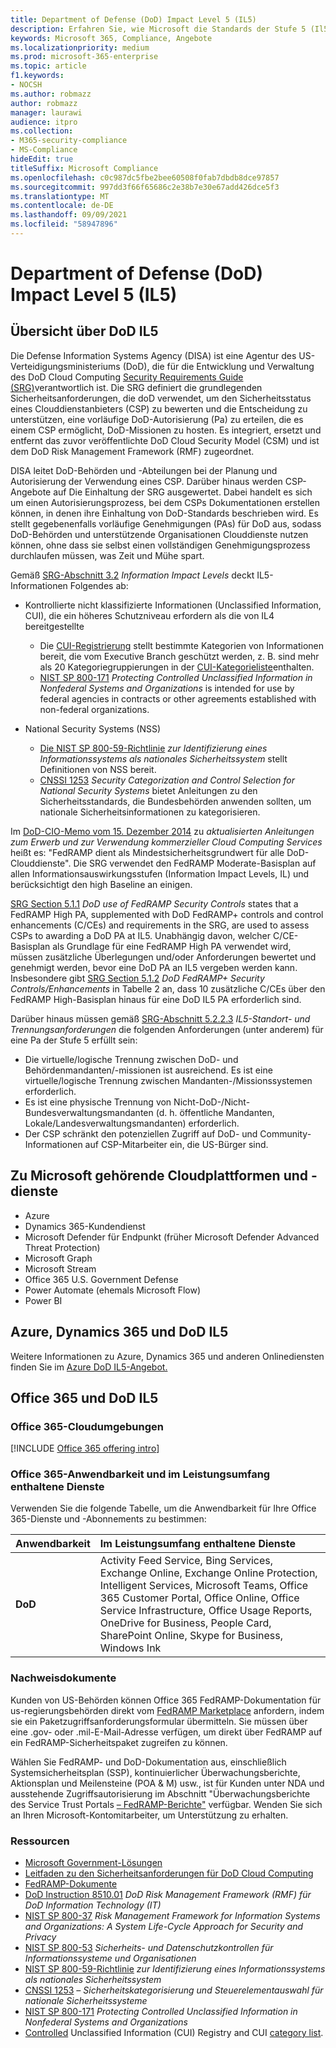 ```yaml
---
title: Department of Defense (DoD) Impact Level 5 (IL5)
description: Erfahren Sie, wie Microsoft die Standards der Stufe 5 (Il5) des Verteidigungsministeriums (Department of Defense, DoD) erfüllt.
keywords: Microsoft 365, Compliance, Angebote
ms.localizationpriority: medium
ms.prod: microsoft-365-enterprise
ms.topic: article
f1.keywords:
- NOCSH
ms.author: robmazz
author: robmazz
manager: laurawi
audience: itpro
ms.collection:
- M365-security-compliance
- MS-Compliance
hideEdit: true
titleSuffix: Microsoft Compliance
ms.openlocfilehash: c0c987dc5fbe2bee60508f0fab7dbdb8dce97857
ms.sourcegitcommit: 997dd3f66f65686c2e38b7e30e67add426dce5f3
ms.translationtype: MT
ms.contentlocale: de-DE
ms.lasthandoff: 09/09/2021
ms.locfileid: "58947896"
---
```

# <a name="department-of-defense-dod-impact-level-5-il5"></a>Department of Defense (DoD) Impact Level 5 (IL5)

## <a name="dod-il5-overview"></a>Übersicht über DoD IL5

Die Defense Information Systems Agency (DISA) ist eine Agentur des US-Verteidigungsministeriums (DoD), die für die Entwicklung und Verwaltung des DoD Cloud Computing [Security Requirements Guide (SRG)](https://dl.dod.cyber.mil/wp-content/uploads/cloud/SRG/index.html)verantwortlich ist. Die SRG definiert die grundlegenden Sicherheitsanforderungen, die doD verwendet, um den Sicherheitsstatus eines Clouddienstanbieters (CSP) zu bewerten und die Entscheidung zu unterstützen, eine vorläufige DoD-Autorisierung (Pa) zu erteilen, die es einem CSP ermöglicht, DoD-Missionen zu hosten. Es integriert, ersetzt und entfernt das zuvor veröffentlichte DoD Cloud Security Model (CSM) und ist dem DoD Risk Management Framework (RMF) zugeordnet.

DISA leitet DoD-Behörden und -Abteilungen bei der Planung und Autorisierung der Verwendung eines CSP. Darüber hinaus werden CSP-Angebote auf Die Einhaltung der SRG ausgewertet. Dabei handelt es sich um einen Autorisierungsprozess, bei dem CSPs Dokumentationen erstellen können, in denen ihre Einhaltung von DoD-Standards beschrieben wird. Es stellt gegebenenfalls vorläufige Genehmigungen (PAs) für DoD aus, sodass DoD-Behörden und unterstützende Organisationen Clouddienste nutzen können, ohne dass sie selbst einen vollständigen Genehmigungsprozess durchlaufen müssen, was Zeit und Mühe spart.

Gemäß [SRG-Abschnitt 3.2](https://dl.dod.cyber.mil/wp-content/uploads/cloud/SRG/index.html#3.2InformationImpactLevels) *Information Impact Levels* deckt IL5-Informationen Folgendes ab:

- Kontrollierte nicht klassifizierte Informationen (Unclassified Information, CUI), die ein höheres Schutzniveau erfordern als die von IL4 bereitgestellte
    - Die [CUI-Registrierung](https://www.archives.gov/cui) stellt bestimmte Kategorien von Informationen bereit, die vom Executive Branch geschützt werden, z. B. sind mehr als 20 Kategoriegruppierungen in der [CUI-Kategorieliste](https://www.archives.gov/cui/registry/category-list)enthalten.
    - [NIST SP 800-171](https://csrc.nist.gov/publications/detail/sp/800-171/rev-2/final) *Protecting Controlled Unclassified Information in Nonfederal Systems and Organizations* is intended for use by federal agencies in contracts or other agreements established with non-federal organizations.

- National Security Systems (NSS)
    - [Die NIST SP 800-59-Richtlinie](https://nvlpubs.nist.gov/nistpubs/Legacy/SP/nistspecialpublication800-59.pdf) *zur Identifizierung eines Informationssystems als nationales Sicherheitssystem* stellt Definitionen von NSS bereit.
    - [CNSSI 1253](https://www.dcsa.mil/portals/91/documents/ctp/nao/CNSSI_No1253.pdf) *Security Categorization and Control Selection for National Security Systems* bietet Anleitungen zu den Sicherheitsstandards, die Bundesbehörden anwenden sollten, um nationale Sicherheitsinformationen zu kategorisieren.

Im [DoD-CIO-Memo vom 15. Dezember 2014](https://www.esi.mil/contentview.aspx?id=585) zu *aktualisierten Anleitungen zum Erwerb und zur Verwendung kommerzieller Cloud Computing Services* heißt es: "FedRAMP dient als Mindestsicherheitsgrundwert für alle DoD-Clouddienste". Die SRG verwendet den FedRAMP Moderate-Basisplan auf allen Informationsauswirkungsstufen (Information Impact Levels, IL) und berücksichtigt den high Baseline an einigen.

[SRG Section 5.1.1](https://dl.dod.cyber.mil/wp-content/uploads/cloud/SRG/index.html#5SECURITYREQUIREMENTS) *DoD use of FedRAMP Security Controls* states that a FedRAMP High PA, supplemented with DoD FedRAMP+ controls and control enhancements (C/CEs) and requirements in the SRG, are used to assess CSPs to awarding a DoD PA at IL5. Unabhängig davon, welcher C/CE-Basisplan als Grundlage für eine FedRAMP High PA verwendet wird, müssen zusätzliche Überlegungen und/oder Anforderungen bewertet und genehmigt werden, bevor eine DoD PA an IL5 vergeben werden kann. Insbesondere gibt [SRG Section 5.1.2](https://dl.dod.cyber.mil/wp-content/uploads/cloud/SRG/index.html#5SECURITYREQUIREMENTS) *DoD FedRAMP+ Security Controls/Enhancements* in Tabelle 2 an, dass 10 zusätzliche C/CEs über den FedRAMP High-Basisplan hinaus für eine DoD IL5 PA erforderlich sind.

Darüber hinaus müssen gemäß [SRG-Abschnitt 5.2.2.3](https://dl.dod.cyber.mil/wp-content/uploads/cloud/SRG/index.html#5.2LegalConsiderations) *IL5-Standort- und Trennungsanforderungen* die folgenden Anforderungen (unter anderem) für eine Pa der Stufe 5 erfüllt sein:

- Die virtuelle/logische Trennung zwischen DoD- und Behördenmandanten/-missionen ist ausreichend. Es ist eine virtuelle/logische Trennung zwischen Mandanten-/Missionssystemen erforderlich.
- Es ist eine physische Trennung von Nicht-DoD-/Nicht-Bundesverwaltungsmandanten (d. h. öffentliche Mandanten, Lokale/Landesverwaltungsmandanten) erforderlich.
- Der CSP schränkt den potenziellen Zugriff auf DoD- und Community-Informationen auf CSP-Mitarbeiter ein, die US-Bürger sind.

## <a name="microsoft-in-scope-cloud-platforms--services"></a>Zu Microsoft gehörende Cloudplattformen und -dienste

- Azure
- Dynamics 365-Kundendienst
- Microsoft Defender für Endpunkt (früher Microsoft Defender Advanced Threat Protection)
- Microsoft Graph
- Microsoft Stream
- Office 365 U.S. Government Defense
- Power Automate (ehemals Microsoft Flow)
- Power BI

## <a name="azure-dynamics-365-and-dod-il5"></a>Azure, Dynamics 365 und DoD IL5

Weitere Informationen zu Azure, Dynamics 365 und anderen Onlinediensten finden Sie im [Azure DoD IL5-Angebot.](/azure/compliance/offerings/offering-dod-il5)

## <a name="office-365-and-dod-il5"></a>Office 365 und DoD IL5

### <a name="office-365-cloud-environments"></a>Office 365-Cloudumgebungen

[!INCLUDE [Office 365 offering intro](../includes/o365-offering-introduction.md)]

### <a name="office-365-applicability-and-in-scope-services"></a>Office 365-Anwendbarkeit und im Leistungsumfang enthaltene Dienste

Verwenden Sie die folgende Tabelle, um die Anwendbarkeit für Ihre Office 365-Dienste und -Abonnements zu bestimmen:

| **Anwendbarkeit** | **Im Leistungsumfang enthaltene Dienste** |
|:------------------|:----------------------|
| **DoD** | Activity Feed Service, Bing Services, Exchange Online, Exchange Online Protection, Intelligent Services, Microsoft Teams, Office 365 Customer Portal, Office Online, Office Service Infrastructure, Office Usage Reports, OneDrive for Business, People Card, SharePoint Online, Skype for Business, Windows Ink |

### <a name="attestation-documents"></a>Nachweisdokumente

Kunden von US-Behörden können Office 365 FedRAMP-Dokumentation für us-regierungsbehörden direkt vom [FedRAMP Marketplace](https://marketplace.fedramp.gov/#!/products?sort=productName&productNameSearch=azure) anfordern, indem sie ein Paketzugriffsanforderungsformular übermitteln. Sie müssen über eine .gov- oder .mil-E-Mail-Adresse verfügen, um direkt über FedRAMP auf ein FedRAMP-Sicherheitspaket zugreifen zu können.

Wählen Sie FedRAMP- und DoD-Dokumentation aus, einschließlich Systemsicherheitsplan (SSP), kontinuierlicher Überwachungsberichte, Aktionsplan und Meilensteine (POA \& M) usw., ist für Kunden unter NDA und ausstehende Zugriffsautorisierung im Abschnitt "Überwachungsberichte des Service Trust Portals [– FedRAMP-Berichte"](https://servicetrust.microsoft.com/ViewPage/MSComplianceGuideV3) verfügbar. Wenden Sie sich an Ihren Microsoft-Kontomitarbeiter, um Unterstützung zu erhalten.

### <a name="resources"></a>Ressourcen

- [Microsoft Government-Lösungen](https://www.microsoft.com/enterprise/government)
- [Leitfaden zu den Sicherheitsanforderungen für DoD Cloud Computing](https://dl.dod.cyber.mil/wp-content/uploads/cloud/SRG/index.html)
- [FedRAMP-Dokumente](https://www.fedramp.gov/documents/)
- [DoD Instruction 8510.01](https://www.esd.whs.mil/Portals/54/Documents/DD/issuances/dodi/851001p.pdf) *DoD Risk Management Framework (RMF) für DoD Information Technology (IT)*
- [NIST SP 800-37](https://csrc.nist.gov/publications/detail/sp/800-37/rev-2/final) *Risk Management Framework for Information Systems and Organizations: A System Life-Cycle Approach for Security and Privacy*
- [NIST SP 800-53](https://csrc.nist.gov/Projects/risk-management/sp800-53-controls/release-search#!/800-53) *Sicherheits- und Datenschutzkontrollen für Informationssysteme und Organisationen*
- [NIST SP 800-59-Richtlinie](https://nvlpubs.nist.gov/nistpubs/Legacy/SP/nistspecialpublication800-59.pdf) *zur Identifizierung eines Informationssystems als nationales Sicherheitssystem*
- [CNSSI 1253](https://www.dcsa.mil/portals/91/documents/ctp/nao/CNSSI_No1253.pdf) *– Sicherheitskategorisierung und Steuerelementauswahl für nationale Sicherheitssysteme*
- [NIST SP 800-171](https://csrc.nist.gov/publications/detail/sp/800-171/rev-2/final) *Protecting Controlled Unclassified Information in Nonfederal Systems and Organizations*
- [Controlled](https://www.archives.gov/cui) Unclassified Information (CUI) Registry and CUI [category list](https://www.archives.gov/cui/registry/category-list).
